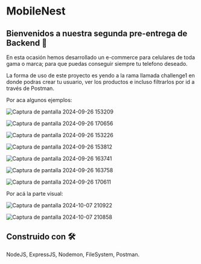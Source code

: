 ﻿# MobileNest 

## Bienvenidos a nuestra segunda pre-entrega de Backend 🚀
En esta ocasión hemos desarrollado un e-commerce para celulares de toda gama o marca; para que puedas conseguir siempre tu telefono deseado.

La forma de uso de este proyecto es yendo a la rama llamada challenge1 en donde podras crear tu usuario, ver los productos e incluso filtrarlos por id a través de Postman.

Por aca algunos ejemplos:

![Captura de pantalla 2024-09-26 153209](https://github.com/user-attachments/assets/5150ced4-1bae-4fc0-b8d2-ad7b9c959866)

![Captura de pantalla 2024-09-26 170656](https://github.com/user-attachments/assets/65220c50-0c3f-42cf-9091-0913933cefe5)

![Captura de pantalla 2024-09-26 153226](https://github.com/user-attachments/assets/5c03f917-f8a4-4ec6-b8b5-fc2fd11621b1)

![Captura de pantalla 2024-09-26 153812](https://github.com/user-attachments/assets/202cdaa2-579c-4e4c-b8a5-983d6db530e8)

![Captura de pantalla 2024-09-26 163741](https://github.com/user-attachments/assets/a29dd37a-4283-4f98-ae36-7ec638e7182f)

![Captura de pantalla 2024-09-26 163758](https://github.com/user-attachments/assets/6efecfa4-3bd4-4bef-b0ec-e1b329487a2d)

![Captura de pantalla 2024-09-26 170611](https://github.com/user-attachments/assets/4ace1ec6-0752-44ba-a58f-fb4292d00ec5)

Por acá la parte visual:

![Captura de pantalla 2024-10-07 210922](https://github.com/user-attachments/assets/9586e5af-4ab1-49e7-ab48-35dfe0d22032)

![Captura de pantalla 2024-10-07 210858](https://github.com/user-attachments/assets/26937dd9-a2b4-4b6a-bdb8-5c223c479faa)


## Construido con 🛠️
NodeJS, ExpressJS, Nodemon, FileSystem, Postman.
